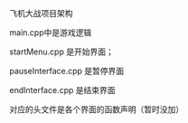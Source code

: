 
飞机大战项目架构

main.cpp中是游戏逻辑

startMenu.cpp 是开始界面；

pauseInterface.cpp 是暂停界面

endInterface.cpp 是结束界面

对应的头文件是各个界面的函数声明（暂时没加）
